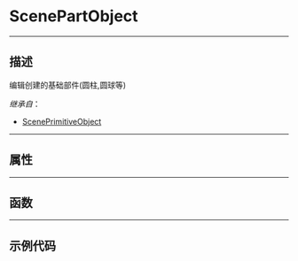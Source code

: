 # ScenePartObject
------------------------------------------------------------------------------------------
## 描述

编辑创建的基础部件(圆柱,圆球等)

*继承自*：
* [ScenePrimitiveObject](/Api/Class/Bind/ScenePrimitiveObject.md)

------------------------------------------------------------------------------------------
## 属性

------------------------------------------------------------------------------------------
## 函数

------------------------------------------------------------------------------------------
## 示例代码
